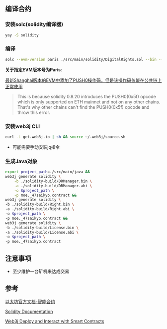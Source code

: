 ## 编译合约

### 安装solc(solidity编译器)

```bash
yay -S solidity
```

### 编译

```bash
solc --evm-version paris ./src/main/solidity/DigitalRights.sol --bin --abi --optimize -o ./solidity-build
```
**关于指定EVM版本号为Paris**:

[最新Shanghai版本的EVM中添加了PUSH0操作码，但是该操作码仅能在公共链上正常使用](https://forum.openzeppelin.com/t/unable-to-deploy-from-remix-invalid-opcode-push0/38054/3)

> This is because solidity 0.8.20 introduces the PUSH0(0x5f) opcode which is only supported on ETH mainnet and not on any other chains. That's why other chains can't find the PUSH0(0x5f) opcode and throw this error.

### 安装web3j CLI

```bash
curl -L get.web3j.io | sh && source ~/.web3j/source.sh
```

- 可能需要手动安装jq指令

### 生成Java对象

```bash
export project_path=./src/main/java &&
web3j generate solidity \
    -b ./solidity-build/DRManager.bin \
    -a ./solidity-build/DRManager.abi \
    -o $project_path \
    -p moe._47saikyo.contract &&
web3j generate solidity \
-b ./solidity-build/Right.bin \
-a ./solidity-build/Right.abi \
-o $project_path \
-p moe._47saikyo.contract &&
web3j generate solidity \
-b ./solidity-build/License.bin \
-a ./solidity-build/License.abi \
-o $project_path \
-p moe._47saikyo.contract
```

## 注意事项

- 至少维护一台矿机来达成交易

## 参考

[以太坊官方文档-智能合约](https://ethereum.org/zh/developers/docs/smart-contracts/)

[Solidity Documentation](https://docs.soliditylang.org/en/latest/)

[Web3j Deploy and Interact with Smart Contracts](https://docs.web3j.io/4.11.0/getting_started/deploy_interact_smart_contracts/)